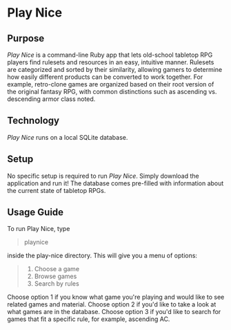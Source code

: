 Play Nice
==========

Purpose
-------
*Play Nice* is a command-line Ruby app that lets old-school tabletop RPG players find rulesets and resources in an easy, intuitive manner. Rulesets are categorized and sorted by their similarity,
allowing gamers to determine how easily different products can be converted to work together. For example, retro-clone games are organized based on their root version of the original fantasy RPG,
with common distinctions such as ascending vs. descending armor class noted.

Technology
----------
*Play Nice* runs on a local SQLite database.

Setup
-----
No specific setup is required to run *Play Nice*. Simply download the application and run it! The database comes pre-filled with information about the current state of tabletop RPGs.

Usage Guide
-----------
To run Play Nice, type
>playnice

inside the play-nice directory. This will give you a menu of options:
>1. Choose a game
>2. Browse games
>3. Search by rules

Choose option 1 if you know what game you're playing and would like to see related games and material. Choose option 2 if you'd like to take a look at what games are in the database.
Choose option 3 if you'd like to search for games that fit a specific rule, for example, ascending AC.
